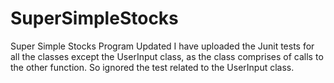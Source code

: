 # SuperSimpleStocks
Super Simple Stocks Program Updated
I have uploaded the Junit tests for all the classes except the UserInput class, as the class comprises of calls to the other function.
So ignored the test related to the UserInput class.
